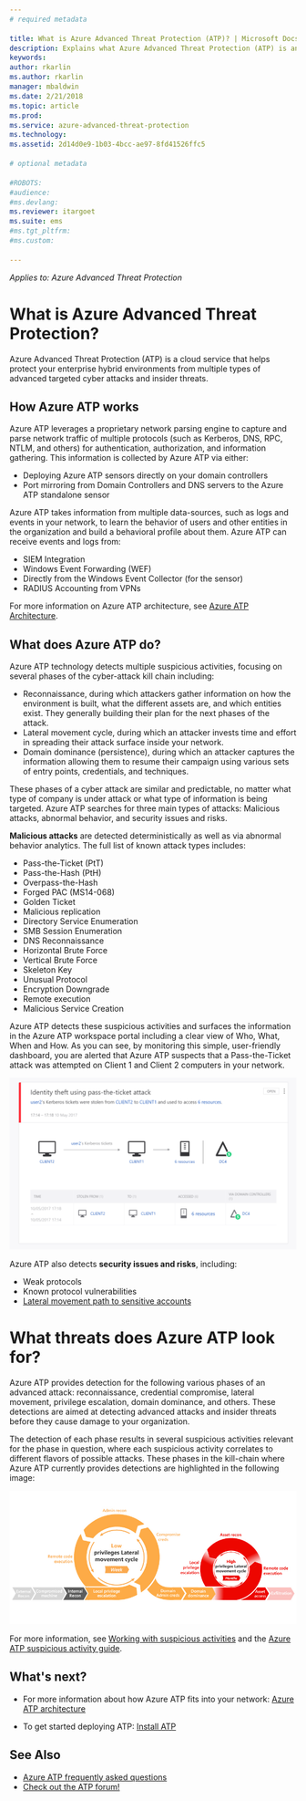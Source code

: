 ```yaml
---
# required metadata

title: What is Azure Advanced Threat Protection (ATP)? | Microsoft Docs
description: Explains what Azure Advanced Threat Protection (ATP) is and what kinds of suspicious activities it can detect
keywords:
author: rkarlin
ms.author: rkarlin
manager: mbaldwin
ms.date: 2/21/2018
ms.topic: article
ms.prod:
ms.service: azure-advanced-threat-protection
ms.technology:
ms.assetid: 2d14d0e9-1b03-4bcc-ae97-8fd41526ffc5

# optional metadata

#ROBOTS:
#audience:
#ms.devlang:
ms.reviewer: itargoet
ms.suite: ems
#ms.tgt_pltfrm:
#ms.custom:

---
```


*Applies to: Azure Advanced Threat Protection*


# What is Azure Advanced Threat Protection?
Azure Advanced Threat Protection (ATP) is a cloud service that helps protect your enterprise hybrid environments from multiple types of advanced targeted cyber attacks and insider threats.

## How Azure ATP works

Azure ATP leverages a proprietary network parsing engine to capture and parse network traffic of multiple protocols (such as Kerberos, DNS, RPC, NTLM, and others) for authentication, authorization, and information gathering. This information is collected by Azure ATP via either:

- 	Deploying Azure ATP sensors directly on your domain controllers
- 	Port mirroring from Domain Controllers and DNS servers to the Azure ATP standalone sensor

Azure ATP takes information from multiple data-sources, such as logs and events in your network, to learn the behavior of users and other entities in the organization and build a behavioral profile about them.
Azure ATP can receive events and logs from:

- 	SIEM Integration
- 	Windows Event Forwarding (WEF)
-   Directly from the Windows Event Collector (for the sensor)
-   RADIUS Accounting from VPNs


For more information on Azure ATP architecture, see [Azure ATP Architecture](atp-architecture.md).

## What does Azure ATP do?

Azure ATP technology detects multiple suspicious activities, focusing on several phases of the cyber-attack kill chain including:

- 	Reconnaissance, during which attackers gather information on how the environment is built, what the different assets are, and which entities exist. They generally building their plan for the next phases of the attack.
- 	Lateral movement cycle, during which an attacker invests time and effort in spreading their attack surface inside your network.
- 	Domain dominance (persistence), during which an attacker captures the information allowing them to resume their campaign using various sets of entry points, credentials, and techniques. 

These phases of a cyber attack are similar and predictable, no matter what type of company is under attack or what type of information is being targeted.
Azure ATP searches for three main types of attacks: Malicious attacks, abnormal behavior, and security issues and risks.

**Malicious attacks** are detected deterministically as well as via abnormal behavior analytics. The full list of known attack types includes:

- 	Pass-the-Ticket (PtT)
- 	Pass-the-Hash (PtH)
- 	Overpass-the-Hash
- 	Forged PAC (MS14-068)
- 	Golden Ticket
- 	Malicious replication
- 	Directory Service Enumeration
-	SMB Session Enumeration
-	DNS Reconnaissance
-	Horizontal Brute Force 
-	Vertical Brute Force
-	Skeleton Key
-	Unusual Protocol
-	Encryption Downgrade
-	Remote execution
-	Malicious Service Creation


Azure ATP detects these suspicious activities and surfaces the information in the Azure ATP workspace portal including a clear view of Who, What, When and How. As you can see, by monitoring this simple, user-friendly dashboard, you are alerted that Azure ATP suspects that a Pass-the-Ticket attack was attempted on Client 1 and Client 2 computers in your network.

 ![sample Azure ATP screen pass-the-ticket](media/pass-the-ticket-sa.png)


Azure ATP also detects **security issues and risks**, including:

- 	Weak protocols
- 	Known protocol vulnerabilities
-   [Lateral movement path to sensitive accounts](use-case-lateral-movement-path.md)

# What threats does Azure ATP look for?

Azure ATP provides detection for the following various phases of an advanced attack: reconnaissance, credential compromise, lateral movement, privilege escalation, domain dominance, and others. These detections are aimed at detecting advanced attacks and insider threats before they cause damage to your organization.

The detection of each phase results in several suspicious activities relevant for the phase in question, where each suspicious activity correlates to different flavors of possible attacks.
These phases in the kill-chain where Azure ATP currently provides detections are highlighted in the following image:

![Azure ATP focus on lateral activity in attack kill chain](media/attack-kill-chain-small.jpg)


For more information, see [Working with suspicious activities](working-with-suspicious-activities.md) and the [Azure ATP suspicious activity guide](suspicious-activity-guide.md).

## What's next?

-   For more information about how Azure ATP fits into your network: [Azure ATP architecture](atp-architecture.md)

-   To get started deploying ATP: [Install ATP](install-atp-step1.md)


## See Also
- [Azure ATP frequently asked questions](atp-technical-faq.md)
- [Check out the ATP forum!](https://aka.ms/azureatpcommunity)